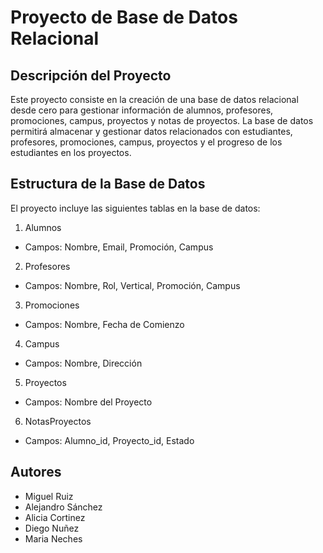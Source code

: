 # Proyecto de Base de Datos Relacional
## Descripción del Proyecto
Este proyecto consiste en la creación de una base de datos relacional desde cero para gestionar información de alumnos, profesores, promociones, campus, proyectos y notas de proyectos. La base de datos permitirá almacenar y gestionar datos relacionados con estudiantes, profesores, promociones, campus, proyectos y el progreso de los estudiantes en los proyectos.

## Estructura de la Base de Datos
El proyecto incluye las siguientes tablas en la base de datos:

1. Alumnos

  - Campos: Nombre, Email, Promoción, Campus
2. Profesores

  - Campos: Nombre, Rol, Vertical, Promoción, Campus
3. Promociones

  - Campos: Nombre, Fecha de Comienzo
4. Campus

  - Campos: Nombre, Dirección
5. Proyectos

  - Campos: Nombre del Proyecto
6. NotasProyectos

  - Campos: Alumno_id, Proyecto_id, Estado

## Autores
- Miguel Ruiz
- Alejandro Sánchez
- Alicia Cortinez
- Diego Nuñez
- Maria Neches
